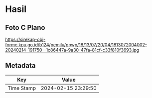 # Hasil

## Foto C Plano

https://sirekap-obj-formc.kpu.go.id/b124/pemilu/ppwp/18/13/07/20/04/1813072004002-20240214-191750--1c86447a-9a30-47fa-81cf-c33f810f3693.jpg


## Metadata

| Key        | Value               |
| ---------- | ------------------- |
| Time Stamp | 2024-02-15 23:29:50 |



